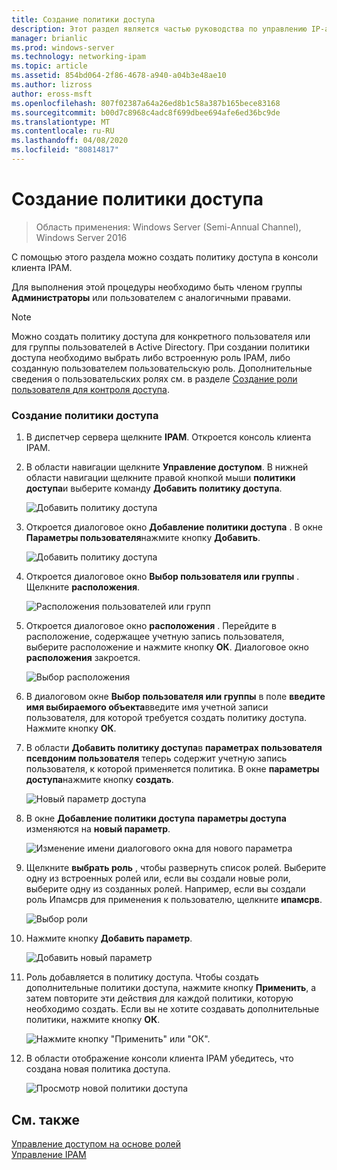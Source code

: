 ```yaml
---
title: Создание политики доступа
description: Этот раздел является частью руководства по управлению IP-адресами (IPAM) в Windows Server 2016.
manager: brianlic
ms.prod: windows-server
ms.technology: networking-ipam
ms.topic: article
ms.assetid: 854bd064-2f86-4678-a940-a04b3e48ae10
ms.author: lizross
author: eross-msft
ms.openlocfilehash: 807f02387a64a26ed8b1c58a387b165bece83168
ms.sourcegitcommit: b00d7c8968c4adc8f699dbee694afe6ed36bc9de
ms.translationtype: MT
ms.contentlocale: ru-RU
ms.lasthandoff: 04/08/2020
ms.locfileid: "80814817"
---
```

# <a name="create-an-access-policy"></a>Создание политики доступа

>Область применения: Windows Server (Semi-Annual Channel), Windows Server 2016

С помощью этого раздела можно создать политику доступа в консоли клиента IPAM.  
  
Для выполнения этой процедуры необходимо быть членом группы **Администраторы** или пользователем с аналогичными правами.  
  
> [!NOTE]  
> Можно создать политику доступа для конкретного пользователя или для группы пользователей в Active Directory. При создании политики доступа необходимо выбрать либо встроенную роль IPAM, либо созданную пользователем пользовательскую роль. Дополнительные сведения о пользовательских ролях см. в разделе [Создание роли пользователя для контроля доступа](../../technologies/ipam/Create-a-User-Role-for-Access-Control.md).  
  
### <a name="to-create-an-access-policy"></a>Создание политики доступа  
  
1.  В диспетчер сервера щелкните **IPAM**. Откроется консоль клиента IPAM.  
  
2.  В области навигации щелкните **Управление доступом**. В нижней области навигации щелкните правой кнопкой мыши **политики доступа**и выберите команду **Добавить политику доступа**.  
  
    ![Добавить политику доступа](../../media/Create-an-Access-Policy/ipam_CreateAP_01.jpg)  
  
3.  Откроется диалоговое окно **Добавление политики доступа** . В окне **Параметры пользователя**нажмите кнопку **Добавить**.  
  
    ![Добавить политику доступа](../../media/Create-an-Access-Policy/ipam_CreateAP_02.jpg)  
  
4.  Откроется диалоговое окно **Выбор пользователя или группы** . Щелкните **расположения**.  
  
    ![Расположения пользователей или групп](../../media/Create-an-Access-Policy/ipam_CreateAP_03.jpg)  
  
5.  Откроется диалоговое окно **расположения** . Перейдите в расположение, содержащее учетную запись пользователя, выберите расположение и нажмите кнопку **ОК**. Диалоговое окно **расположения** закроется.  
  
    ![Выбор расположения](../../media/Create-an-Access-Policy/ipam_CreateAP_04.jpg)  
  
6.  В диалоговом окне **Выбор пользователя или группы** в поле **введите имя выбираемого объекта**введите имя учетной записи пользователя, для которой требуется создать политику доступа. Нажмите кнопку **ОК**.  
  
7.  В области **Добавить политику доступа**в **параметрах пользователя** **псевдоним пользователя** теперь содержит учетную запись пользователя, к которой применяется политика. В окне **параметры доступа**нажмите кнопку **создать**.  
  
    ![Новый параметр доступа](../../media/Create-an-Access-Policy/ipam_CreateAP_05.jpg)  
  
8.  В окне **Добавление политики доступа** **параметры доступа** изменяются на **новый параметр**.  
  
    ![Изменение имени диалогового окна для нового параметра](../../media/Create-an-Access-Policy/ipam_CreateAP_06.jpg)  
  
9. Щелкните **выбрать роль** , чтобы развернуть список ролей. Выберите одну из встроенных ролей или, если вы создали новые роли, выберите одну из созданных ролей. Например, если вы создали роль Ипамсрв для применения к пользователю, щелкните **ипамсрв**.  
  
    ![Выбор роли](../../media/Create-an-Access-Policy/ipam_CreateAP_07.jpg)  
  
10. Нажмите кнопку **Добавить параметр**.  
  
    ![Добавить новый параметр](../../media/Create-an-Access-Policy/ipam_CreateAP_08.jpg)  
  
11. Роль добавляется в политику доступа. Чтобы создать дополнительные политики доступа, нажмите кнопку **Применить**, а затем повторите эти действия для каждой политики, которую необходимо создать. Если вы не хотите создавать дополнительные политики, нажмите кнопку **ОК**.  
  
    ![Нажмите кнопку "Применить" или "ОК".](../../media/Create-an-Access-Policy/ipam_CreateAP_09.jpg)  
  
12. В области отображение консоли клиента IPAM убедитесь, что создана новая политика доступа.  
  
    ![Просмотр новой политики доступа](../../media/Create-an-Access-Policy/ipam_CreateAP_09a.jpg)  
  
## <a name="see-also"></a>См. также  
[Управление доступом на основе ролей](Role-based-Access-Control.md)  
[Управление IPAM](Manage-IPAM.md)  
  


